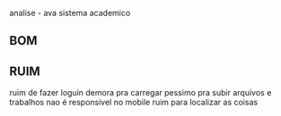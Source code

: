 analise - ava sistema academico

## BOM 




## RUIM
ruim de fazer loguin
demora pra carregar 
pessimo pra subir arquivos e trabalhos
nao é responsivel no mobile
ruim para localizar as coisas 
